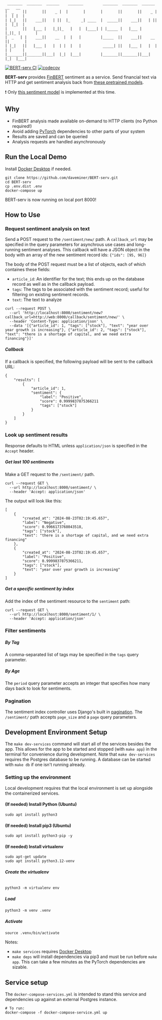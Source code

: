      _______  _______  ______    _______         _______  _______  ______    __   __
    |  _    ||       ||    _ |  |       |       |       ||       ||    _ |  |  | |  |
    | |_|   ||    ___||   | ||  |_     _| ____  |  _____||    ___||   | ||  |  |_|  |
    |       ||   |___ |   |_||_   |   |  |____| | |_____ |   |___ |   |_||_ |       |
    |  _   | |    ___||    __  |  |   |         |_____  ||    ___||    __  ||       |
    | |_|   ||   |___ |   |  | |  |   |          _____| ||   |___ |   |  | | |     |
    |_______||_______||___|  |_|  |___|         |_______||_______||___|  |_|  |___|

[![BERT-serv CI](https://github.com/daveminer/BERT-serv/actions/workflows/ci.yml/badge.svg)](https://github.com/daveminer/BERT-serv/actions/workflows/ci.yml)
[![codecov](https://codecov.io/gh/daveminer/BERT-serv/branch/main/graph/badge.svg?token=jMMlzwBmhi)](https://codecov.io/gh/daveminer/BERT-serv)

**BERT-serv** provides [FinBERT](https://github.com/ProsusAI/finBERT) sentiment as a service. Send financial text via HTTP and get sentiment analysis back from [these pretrained models](https://github.com/yya518/FinBERT).

:exclamation: Only [this sentiment model](https://huggingface.co/yiyanghkust/finbert-tone) is implemented at this time.

## Why

- FinBERT analysis made available on-demand to HTTP clients (no Python required!)
- Avoid adding [PyTorch](https://pytorch.org/) dependencies to other parts of your system
- Results are saved and can be queried
- Analysis requests are handled asynchronously

## Run the Local Demo

Install [Docker Desktop](https://www.docker.com/products/docker-desktop/) if needed.

```
git clone https://github.com/daveminer/BERT-serv.git
cd BERT-serv
cp .env.dist .env
docker-compose up
```

BERT-serv is now running on local port 8000!

## How to Use

### Request sentiment analysis on text

Send a POST request to the `/sentiment/new/` path. A `callback_url` may be specified in
the query parameters for asynchrous use cases and long-running sentiment analyses. This callback
will have a JSON object in the body with an array of the new sentiment record ids: `{"ids": [95, 96]}`

The body of the POST request must be a list of objects, each of which containes these fields:

- `article_id`: An identifier for the text; this ends up on the database record as well as in the callback payload.
- `tags`: The tags to be associated with the sentiment record;
  useful for filtering on existing sentiment records.
- `text`: The text to analyze

```
curl --request POST \
  --url 'http://localhost:8000/sentiment/new?callback_url=http://web:8000/callback/sentiment/new/' \
  --header 'Content-Type: application/json' \
  --data '[{"article_id": 1, "tags": ["stock"], "text": "year over year growth is increasing"}, {"article_id": 2, "tags": ["stock"], "text": "there is a shortage of capital, and we need extra financing"}]'
```

##### Callback

If a callback is specified, the following payload will be sent to the callback URL:

```
{
	"results": [
		{
			"article_id": 1,
			"sentiment": {
				"label": "Positive",
				"score": 0.9999837875366211
				"tags": ["stock"]
			}
		}
	]
}
```

### Look up sentiment results

Response defaults to HTML unless `application/json` is specified in the `Accept` header.

##### Get last 100 sentiments

Make a GET request to the `/sentiment/` path.

```
curl --request GET \
  --url http://localhost:8000/sentiment/ \
  --header 'Accept: application/json'
```

The output will look like this:

```
[
	{
		"created_at": "2024-08-23T02:19:45.657",
		"label": "Negative",
		"score": 0.9966173768043518,
		"tags": ["stock"],
		"text": "there is a shortage of capital, and we need extra financing"
	},
	{
		"created_at": "2024-08-23T02:19:45.657",
		"label": "Positive",
		"score": 0.9999837875366211,
		"tags": ["stock"],
		"text": "year over year growth is increasing"
	}
]
```

##### Get a specific sentiment by index

Add the index of the sentiment resource to the `sentiment` path:

```
curl --request GET \
  --url http://localhost:8000/sentiment/1/ \
  --header 'Accept: application/json'
```

### Filter sentiments

##### By Tag

A comma-separated list of tags may be specified in the `tags` query parameter.

##### By Age

The `period` query parameter accepts an integer that specifies how many days back to look for sentiments.

### Pagination

The sentiment index controller uses Django's built in [pagination](https://docs.djangoproject.com/en/5.0/topics/pagination/).
The `/sentiment/` path accepts `page_size` and a `page` query parameters.

## Development Environment Setup

The `make dev-services` command will start all of the services besides the app. This allows for the app to be started and stopped (with `make app`) in the terminal for convenience during development. Note that `make dev-services` requires the Postgres database to be running. A database
can be started with `make db` if one isn't running already.

### Setting up the environment

Local development requires that the local environment is set up alongside the containerized services. 

#### (If needed) Install Python (Ubuntu)

```
sudo apt install python3
```

#### (If needed) Install pip3 (Ubuntu)

```
sudo apt install python3-pip -y
```

#### (If needed) Install virtualenv

```
sudo apt-get update
sudo apt install python3.12-venv
```

##### Create the virtualenv

```

python3 -m virtualenv env
```

##### Load

```
python3 -m venv .venv
```

##### Activate

```
source .venv/bin/activate
```

Notes:

- `make services` requires [Docker Desktop](https://www.docker.com/products/docker-desktop/)
- `make deps` will install dependencies via pip3 and must be run before `make app`. This can take a few minutes as the PyTorch dependencies are sizable.

## Service setup

The `docker-compose-services.yml` is intended to stand this service and dependencies up against an external Postgres instance.

```
# To run:
docker-compose -f docker-compose-service.yml up
```
